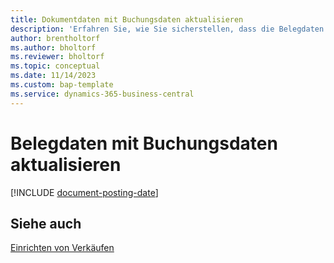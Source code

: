 ```yaml
---
title: Dokumentdaten mit Buchungsdaten aktualisieren
description: 'Erfahren Sie, wie Sie sicherstellen, dass die Belegdaten in Verkaufs- und Einkaufsbelegen mit den Buchungsdaten übereinstimmen.'
author: brentholtorf
ms.author: bholtorf
ms.reviewer: bholtorf
ms.topic: conceptual
ms.date: 11/14/2023
ms.custom: bap-template
ms.service: dynamics-365-business-central
---
```

# Belegdaten mit Buchungsdaten aktualisieren

[!INCLUDE [document-posting-date](includes/document-posting-date.md)]

## Siehe auch

[Einrichten von Verkäufen](sales-setup-sales.md)